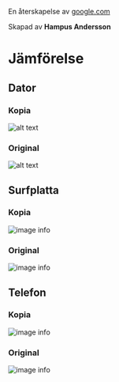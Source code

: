 En återskapelse av [google.com](https://www.google.com)

Skapad av **Hampus Andersson**

# Jämförelse

## Dator

### Kopia

![alt text](Readme_Images/Kopiadator.png)

### Original

![alt text](Readme_Images/originaldator.png)

## Surfplatta

### Kopia

![image info](Readme_Images/Kopiasurfplatta.png)

### Original

![image info](Readme_Images/Originalsurfplatta.png)

## Telefon

### Kopia

![image info](Readme_Images/Kopiatelefon.png)

### Original

![image info](Readme_Images/Originaltelefon.png)
